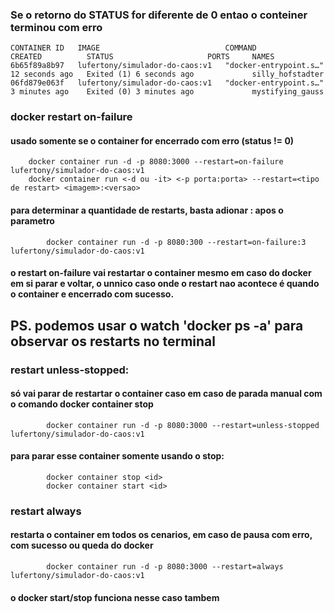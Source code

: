 ### Se o retorno do STATUS for diferente de 0 entao o conteiner terminou com erro
    CONTAINER ID   IMAGE                            COMMAND                  CREATED          STATUS                     PORTS     NAMES
    6b65f89a8b97   lufertony/simulador-do-caos:v1   "docker-entrypoint.s…"   12 seconds ago   Exited (1) 6 seconds ago             silly_hofstadter   
    06fd879e063f   lufertony/simulador-do-caos:v1   "docker-entrypoint.s…"   3 minutes ago    Exited (0) 3 minutes ago             mystifying_gauss

### docker restart on-failure
#### usado somente se o container for encerrado com erro (status != 0)
        docker container run -d -p 8080:3000 --restart=on-failure lufertony/simulador-do-caos:v1
        docker container run <-d ou -it> <-p porta:porta> --restart=<tipo de restart> <imagem>:<versao>

####    para determinar a quantidade de restarts, basta adionar :<quantidade> apos o parametro
            docker container run -d -p 8080:300 --restart=on-failure:3 lufertony/simulador-do-caos:v1

####    o restart on-failure vai restartar o container mesmo em caso do docker em si parar e voltar, o unnico caso onde o restart nao acontece é quando o container e encerrado com sucesso.

## PS. podemos usar o watch 'docker ps -a' para observar os restarts no terminal

### restart unless-stopped:
####    só vai parar de restartar o container caso em caso de parada manual com o comando docker container stop <id>
            docker container run -d -p 8080:3000 --restart=unless-stopped lufertony/simulador-do-caos:v1

####    para parar esse container somente usando o stop:
            docker container stop <id>
            docker container start <id>

### restart always
####    restarta o container em todos os cenarios, em caso de pausa com erro, com sucesso ou queda do docker
            docker container run -d -p 8080:3000 --restart=always lufertony/simulador-do-caos:v1

####    o docker start/stop funciona nesse caso tambem

